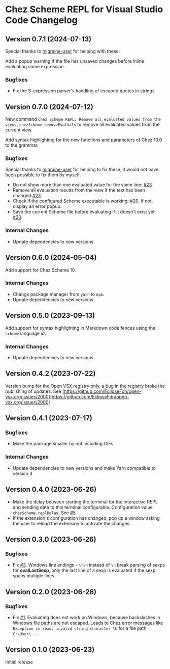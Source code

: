 # Chez Scheme REPL for Visual Studio Code Changelog

## Version 0.7.1 (2024-07-13)

Special thanks to [migraine-user](https://github.com/migraine-user) for helping with these:

Add a popup warning if the file has unsaved changes before inline evaluating some expression.

### Bugfixes

- Fix the S-expression parser's handling of escaped quotes in strings

## Version 0.7.0 (2024-07-12)

New command `Chez Scheme REPL: Remove all evaluated values from the view.`, `chezScheme.removeEvalVals` to remove all evaluated values from the current view.

Add syntax highlighting for the new functions and parameters  of Chez 10.0 to the grammar.

### Bugfixes

Special thanks to [migraine-user](https://github.com/migraine-user) for helping to fix these, it would not have been possible to fix them by myself.

- Do not show more than one evaluated value for the same line: [#23](https://github.com/Release-Candidate/vscode-scheme-repl/issues/23)
- Remove all evaluation results from the view if the text has been changed:[#23](https://github.com/Release-Candidate/vscode-scheme-repl/issues/23)
- Check if the configured Scheme executable is working: [#20](https://github.com/Release-Candidate/vscode-scheme-repl/issues/20). If not, display an error popup.
- Save the current Scheme file before evaluating if it doesn't exist yet: [#20](https://github.com/Release-Candidate/vscode-scheme-repl/issues/20).

### Internal Changes

- Update dependencies to new versions

## Version 0.6.0 (2024-05-04)

Add support for Chez Scheme 10.

### Internal Changes

- Change package manager from `yarn` to `npm`.
- Update dependencies to new versions.

## Version 0.5.0 (2023-09-13)

Add support for syntax highlighting in Markdown code fences using the `scheme` language id.

### Internal Changes

- Update dependencies to new versions

## Version 0.4.2 (2023-07-22)

Version bump for the Open VSX registry only, a bug in the registry broke the publishing of updates.
See [https://github.com/EclipseFdn/open-vsx.org/issues/2000](https://github.com/EclipseFdn/open-vsx.org/issues/2000)

## Version 0.4.1 (2023-07-17)

### Bugfixes

- Make the package smaller by not including GIFs.

### Internal Changes

- Update dependencies to new versions and make Yarn compatible to version 3

## Version 0.4.0 (2023-06-26)

- Make the delay between starting the terminal for the interactive REPL and sending data to this terminal configurable. Configuration value `chezScheme.replDelay`. See [#5](https://github.com/Release-Candidate/vscode-scheme-repl/issues/5).
- If the extension's configuration has changed, pop up a window asking the user to reload the extension to activate the changes.

## Version 0.3.0 (2023-06-26)

### Bugfixes

- Fix [#3](https://github.com/Release-Candidate/vscode-scheme-repl/issues/3). Windows line endings - `\r\n` instead of `\n` break parsing of sexps for **evalLastSexp**, only the last line of a sexp is evaluated if the sexp spans multiple lines.

## Version 0.2.0 (2023-06-26)

### Bugfixes

- Fix [#1](https://github.com/Release-Candidate/vscode-scheme-repl/issues/1). Evaluating does not work on Windows, because backslashes in Windows file paths are not escaped. Leads to Chez error messages like `Exception in read: invalid string character \U` for a file path `C:\User\...`.

## Version 0.1.0 (2023-06-23)

Initial release

